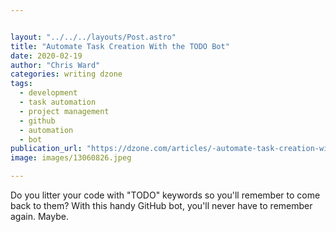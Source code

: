 ```yaml
---


layout: "../../../layouts/Post.astro"
title: "Automate Task Creation With the TODO Bot"
date: 2020-02-19
author: "Chris Ward"
categories: writing dzone
tags: 
  - development
  - task automation
  - project management
  - github
  - automation
  - bot
publication_url: "https://dzone.com/articles/-automate-task-creation-with-the-todo-bot"
image: images/13060826.jpeg

---
```

Do you litter your code with "TODO" keywords so you'll remember to come back to them? With this handy GitHub bot, you'll never have to remember again. Maybe.

